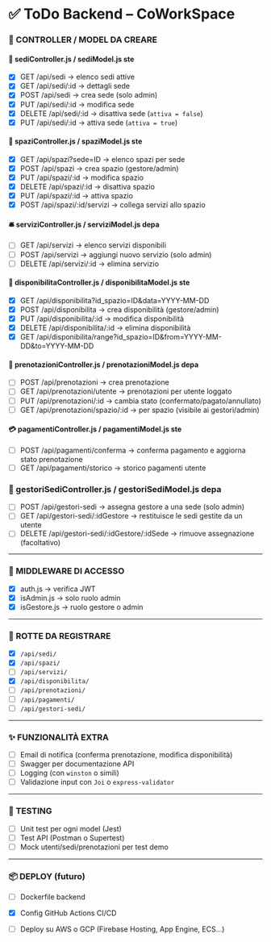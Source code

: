 # ✅ ToDo Backend – CoWorkSpace

### 📁 CONTROLLER / MODEL DA CREARE

#### 🏢 sediController.js / sediModel.js                               ste
- [x] GET /api/sedi → elenco sedi attive
- [x] GET /api/sedi/:id → dettagli sede
- [x] POST /api/sedi → crea sede (solo admin)
- [x] PUT /api/sedi/:id → modifica sede
- [x] DELETE /api/sedi/:id → disattiva sede (`attiva = false`)
- [x] PUT /api/sedi/:id → attiva sede (`attiva = true`)

#### 🧭 spaziController.js / spaziModel.js                              ste
- [x] GET /api/spazi?sede=ID → elenco spazi per sede
- [x] POST /api/spazi → crea spazio (gestore/admin)
- [x] PUT /api/spazi/:id → modifica spazio
- [x] DELETE /api/spazi/:id → disattiva spazio
- [x] PUT /api/spazi/:id → attiva spazio
- [x] POST /api/spazi/:id/servizi → collega servizi allo spazio

#### 🛎️ serviziController.js / serviziModel.js                          depa
- [ ] GET /api/servizi → elenco servizi disponibili
- [ ] POST /api/servizi → aggiungi nuovo servizio (solo admin)
- [ ] DELETE /api/servizi/:id → elimina servizio

#### 📅 disponibilitaController.js / disponibilitaModel.js              ste  
- [x] GET /api/disponibilita?id_spazio=ID&data=YYYY-MM-DD
- [x] POST /api/disponibilita → crea disponibilità (gestore/admin)
- [x] PUT /api/disponibilita/:id → modifica disponibilità
- [x] DELETE /api/disponibilita/:id → elimina disponibilità
- [x] GET /api/disponibilita/range?id_spazio=ID&from=YYYY-MM-DD&to=YYYY-MM-DD

#### 📆 prenotazioniController.js / prenotazioniModel.js                depa
- [ ] POST /api/prenotazioni → crea prenotazione
- [ ] GET /api/prenotazioni/utente → prenotazioni per utente loggato
- [ ] PUT /api/prenotazioni/:id → cambia stato (confermato/pagato/annullato)
- [ ] GET /api/prenotazioni/spazio/:id → per spazio (visibile ai gestori/admin)

#### 💳 pagamentiController.js / pagamentiModel.js                      ste
- [ ] POST /api/pagamenti/conferma → conferma pagamento e aggiorna stato prenotazione
- [ ] GET /api/pagamenti/storico → storico pagamenti utente

### 👥 gestoriSediController.js / gestoriSediModel.js                   depa
- [ ] POST /api/gestori-sedi → assegna gestore a una sede (solo admin)
- [ ] GET /api/gestori-sedi/:idGestore → restituisce le sedi gestite da un utente
- [ ] DELETE /api/gestori-sedi/:idGestore/:idSede → rimuove assegnazione (facoltativo)

---

### 🔐 MIDDLEWARE DI ACCESSO
- [x] auth.js → verifica JWT
- [x] isAdmin.js → solo ruolo admin
- [x] isGestore.js → ruolo gestore o admin

---

### 🔗 ROTTE DA REGISTRARE
- [x] `/api/sedi/`
- [x] `/api/spazi/`
- [ ] `/api/servizi/`
- [x] `/api/disponibilita/`
- [ ] `/api/prenotazioni/`
- [ ] `/api/pagamenti/`
- [ ] `/api/gestori-sedi/`

---

### ✨ FUNZIONALITÀ EXTRA
- [ ] Email di notifica (conferma prenotazione, modifica disponibilità)
- [ ] Swagger per documentazione API
- [ ] Logging (con `winston` o simili)
- [ ] Validazione input con `Joi` o `express-validator`

---

### 🧪 TESTING
- [ ] Unit test per ogni model (Jest)
- [ ] Test API (Postman o Supertest)
- [ ] Mock utenti/sedi/prenotazioni per test demo

---

### 📦 DEPLOY (futuro)
- [ ] Dockerfile backend
- [x] Config GitHub Actions CI/CD
- [ ] Deploy su AWS o GCP (Firebase Hosting, App Engine, ECS…)

